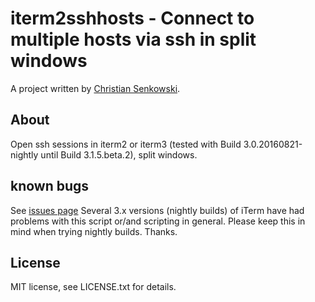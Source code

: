 # iterm2sshhosts - Connect to multiple hosts via ssh in split windows

A project written by [Christian Senkowski](http://e-cs.co/).


## About
Open ssh sessions in iterm2 or iterm3 (tested with Build 3.0.20160821-nightly until Build 3.1.5.beta.2), split windows.


## known bugs
See [issues page](https://github.com/Adar/iterm2sshhosts/issues)
Several 3.x versions (nightly builds) of iTerm have had problems with this
script or/and scripting in general. Please keep this in mind when trying
nightly builds. Thanks.


## License
MIT license, see LICENSE.txt for details.
